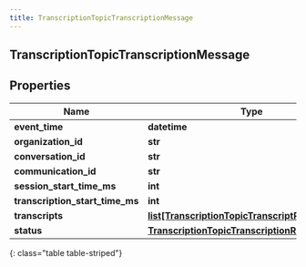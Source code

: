 ```yaml
---
title: TranscriptionTopicTranscriptionMessage
---
```

## TranscriptionTopicTranscriptionMessage

## Properties

|Name | Type | Description | Notes|
|------------ | ------------- | ------------- | -------------|
| **event_time** | **datetime** |  | [optional] |
| **organization_id** | **str** |  | [optional] |
| **conversation_id** | **str** |  | [optional] |
| **communication_id** | **str** |  | [optional] |
| **session_start_time_ms** | **int** |  | [optional] |
| **transcription_start_time_ms** | **int** |  | [optional] |
| **transcripts** | [**list[TranscriptionTopicTranscriptResult]**](TranscriptionTopicTranscriptResult.html) |  | [optional] |
| **status** | [**TranscriptionTopicTranscriptionRequestStatus**](TranscriptionTopicTranscriptionRequestStatus.html) |  | [optional] |
{: class="table table-striped"}



